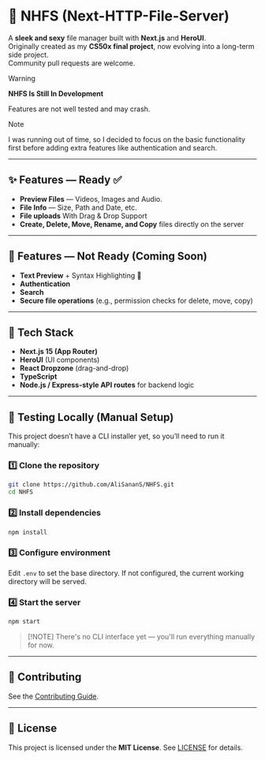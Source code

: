 # 📂 NHFS (Next-HTTP-File-Server)

A **sleek and sexy** file manager built with **Next.js** and **HeroUI**.  
Originally created as my **CS50x final project**, now evolving into a long-term side project.  
Community pull requests are welcome.

> [!WARNING]
> **NHFS Is Still In Development**
> 
> Features are not well tested and may crash.

> [!NOTE]
> I was running out of time, so I decided to focus on the basic functionality first before adding extra features like authentication and search.

---

## ✨ Features — Ready ✅
- **Preview Files** — Videos, Images and Audio.
- **File Info** — Size, Path and Date, etc.
- **File uploads** With Drag & Drop Support
- **Create, Delete, Move, Rename, and Copy** files directly on the server

---

## 🚧 Features — Not Ready (Coming Soon)
- **Text Preview** + Syntax Highlighting 🎨
- **Authentication**
- **Search**
- **Secure file operations** (e.g., permission checks for delete, move, copy)

---

## 📂 Tech Stack
- **Next.js 15 (App Router)**
- **HeroUI** (UI components)
- **React Dropzone** (drag-and-drop)
- **TypeScript**
- **Node.js / Express-style API routes** for backend logic

---

## 🧪 Testing Locally (Manual Setup)

This project doesn’t have a CLI installer yet, so you’ll need to run it manually:

### 1️⃣ Clone the repository
```bash
git clone https://github.com/AliSananS/NHFS.git
cd NHFS
````

### 2️⃣ Install dependencies

```bash
npm install
```

### 3️⃣ Configure environment

Edit `.env` to set the base directory.
If not configured, the current working directory will be served.

### 4️⃣ Start the server

```bash
npm start
```

> \[!NOTE]
> There's no CLI interface yet — you'll run everything manually for now.

---

## 🤝 Contributing

See the [Contributing Guide](docs/contributing.md).

---

## 📜 License

This project is licensed under the **MIT License**.
See [LICENSE](LICENSE) for details.
